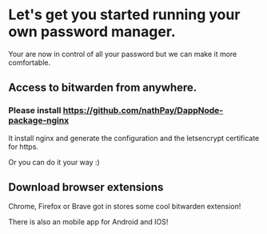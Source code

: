 # Let's get you started running your own password manager.

Your are now in control of all your password but we can make it more comfortable.

## Access to bitwarden from anywhere.

### Please install https://github.com/nathPay/DappNode-package-nginx

It install nginx and generate the configuration and the letsencrypt certificate for https.

Or you can do it your way :)

## Download browser extensions

Chrome, Firefox or Brave got in stores some cool bitwarden extension!

There is also an mobile app for Android and IOS!